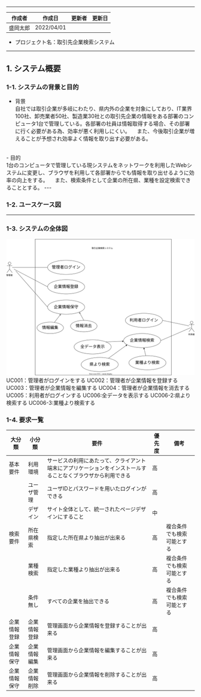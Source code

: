 
 --- 

 | 作成者 | 作成日  | 更新者 | 更新日 |
 | ------ | ------ | -------- | -------- |
 | 盛岡太郎    | 2022/04/01   |      |      |  

- プロジェクト名：取引先企業検索システム 

 --- 
## 1. システム概要

### 1-1. システムの背景と目的
  - 背景 </br> 
   自社では取引企業が多岐にわたり、県内外の企業を対象にしており、IT業界100社、卸売業者50社、製造業30社との取引先企業の情報をある部署のコンピュータ1台で管理している。各部署の社員は情報取得する場合、その部署に行く必要がある為、効率が悪く利用しにくい。
   　また、今後取引企業が増えることが予想され効率よく情報を取り出す必要がある。
 </br> 
  - 目的 </br> 
    1台のコンピュータで管理している現システムをネットワークを利用したWebシステムに変更し、ブラウザを利用して各部署からでも情報を取り出せるように効率の向上をする。
    　また、検索条件として企業の所在県、業種を設定検索できることとする。
 --- 



### 1-2. ユースケース図


 --- 
### 1-3. システムの全体図
![1-1-1 ユースケース](../images/1-1.drawio.svg)
 UC001：管理者がログインをする
   UC002：管理者が企業情報を登録する
   UC003：管理者が企業情報を編集する
   UC004：管理者が企業情報を消去する
   UC005：利用者がログインする
   UC006:全データを表示する
   UC006-2:県より検索する
   UC006-3:業種より検索する

### 1-4. 要求一覧
| 大分類 | 小分類 | 要件 | 優先度 | 備考 |
| ----| ---- | ---- | ---- | ---- |
| 基本要件 | 利用環境 |サービスの利用にあたって、クライアント端末にアプリケーションをインストールすることなくブラウザから利用できる|高|  |
||ユーザ管理|ユーザIDとパスワードを用いたログインができる|高||
||デザイン|サイト全体として、統一されたページデザインにすること|中||
|検索要件 |所在県検索|指定した所在県より抽出が出来る|高|複合条件でも検索可能とする|
||業種検索|指定した業種より抽出が出来る|高|複合条件でも検索可能とする|
||条件無し|すべての企業を抽出できる|高|複合条件でも検索可能とする|
| 企業情報登録 | 企業情報登録 |管理画面から企業情報を登録することが出来る| 高|  |
| 企業情報保守 |企業情報編集|管理画面から企業情報を編集することが出来る|高|  |
| 企業情報保守 |企業情報削除|管理画面から企業情報を削除することが出来る|高|  |

